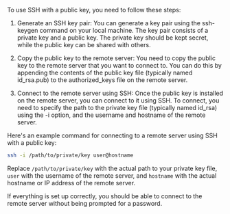 To use SSH with a public key, you need to follow these steps:

1.  Generate an SSH key pair: You can generate a key pair using the ssh-keygen command on your local machine. The key pair consists of a private key and a public key. The private key should be kept secret, while the public key can be shared with others.

2.  Copy the public key to the remote server: You need to copy the public key to the remote server that you want to connect to. You can do this by appending the contents of the public key file (typically named id_rsa.pub) to the authorized_keys file on the remote server.

3.  Connect to the remote server using SSH: Once the public key is installed on the remote server, you can connect to it using SSH. To connect, you need to specify the path to the private key file (typically named id_rsa) using the -i option, and the username and hostname of the remote server.

Here's an example command for connecting to a remote server using SSH with a public key:

```bash
ssh -i /path/to/private/key user@hostname
```


Replace `/path/to/private/key` with the actual path to your private key file, `user` with the username of the remote server, and `hostname` with the actual hostname or IP address of the remote server.

If everything is set up correctly, you should be able to connect to the remote server without being prompted for a password.